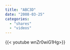 ```yaml
---
title: "ABC3D"
date: "2008-03-25"
categories:
  - "shares"
  - "videos"
---
```


<div style="width: 70vw;">{{< youtube wnZr0wiG1Hg>}}</div>
